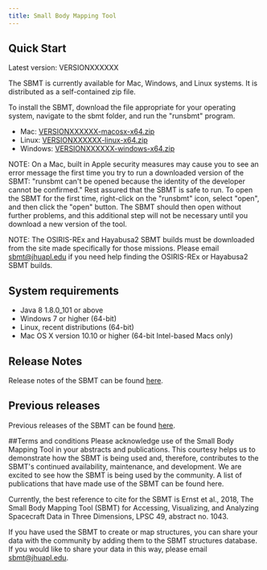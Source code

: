 ```yaml
---
title: Small Body Mapping Tool
---
```


## Quick Start

Latest version: VERSIONXXXXXX

The SBMT is currently available for Mac, Windows, and Linux systems. It is distributed as a self-contained zip file.

To install the SBMT, download the file appropriate for your operating system, navigate to the sbmt folder, and run the "runsbmt" program.


   -  Mac: [VERSIONXXXXXX-macosx-x64.zip](releases/VERSIONXXXXXX-macosx-x64.zip)
   -  Linux: [VERSIONXXXXXX-linux-x64.zip](releases/VERSIONXXXXXX-linux-x64.zip)
   -  Windows: [VERSIONXXXXXX-windows-x64.zip](releases/VERSIONXXXXXX-windows-x64.zip)

NOTE: On a Mac, built in Apple security measures may cause you to see an error message the first time you try to run a downloaded version of the SBMT: "runsbmt can't be opened because the identity of the developer cannot be confirmed." Rest assured that the SBMT is safe to run. To open the SBMT for the first time, right-click on the "runsbmt" icon, select "open", and then click the "open" button. The SBMT should then open without further problems, and this additional step will not be necessary until you download a new version of the tool.

NOTE: The OSIRIS-REx and Hayabusa2 SBMT builds must be downloaded from the site made specifically for those missions. Please email [sbmt@jhuapl.edu](mailto:sbmt@jhuapl.edu) if you need help finding the OSIRIS-REx or Hayabusa2 SBMT builds.

## System requirements
* Java 8 1.8.0_101 or above
* Windows 7 or higher (64-bit)
* Linux, recent distributions (64-bit)
* Mac OS X version 10.10 or higher (64-bit Intel-based Macs only)

## Release Notes
Release notes of the SBMT can be found [here](releasenotes.html).

## Previous releases
Previous releases of the SBMT can be found [here](releases/).

##Terms and conditions
Please acknowledge use of the Small Body Mapping Tool in your abstracts and publications. This courtesy helps us to demonstrate how the SBMT is being used and, therefore, contributes to the SBMT's continued availability, maintenance, and development. We are excited to see how the SBMT is being used by the community. A list of publications that have made use of the SBMT can be found here.

Currently, the best reference to cite for the SBMT is Ernst et al., 2018, The Small Body Mapping Tool (SBMT) for Accessing, Visualizing, and Analyzing Spacecraft Data in Three Dimensions, LPSC 49, abstract no. 1043.

If you have used the SBMT to create or map structures, you can share your data with the community by adding them to the SBMT structures database. If you would like to share your data in this way, please email [sbmt@jhuapl.edu](mailto:sbmt@jhuapl.edu).

